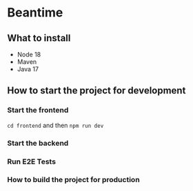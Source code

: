 # Beantime

## What to install

- Node 18
- Maven
- Java 17

## How to start the project for development

### Start the frontend

`cd frontend` and then `npm run dev`

### Start the backend

### Run E2E Tests

### How to build the project for production
